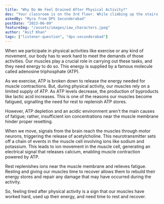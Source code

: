 ```yaml
---
title: "Why Do We Feel Drained After Physical Activity?"
des: "Your classroom is on the 3rd floor. While climbing up the stairs, you start to feel slightly tired and start to wonder why we feel tired after some physical activity?"
askedBy: "Myra from DPS Secunderabad"
postDate: "2023-06-09"
featureImg: "/assets/images/iaw_characters.jpeg"
author: "Asif Khan"
tags: ["listener-question", "dps-secunderabad"]
---
```

When we participate in physical activities like exercise or any kind of movement, our body has to work hard to meet the demands of those activities. Our muscles play a crucial role in carrying out these tasks, and they need energy to do so. This energy is supplied by a famous molecule called adenosine triphosphate (ATP).

As we exercise, ATP is broken down to release the energy needed for muscle contractions. But, during physical activity, our muscles rely on a limited supply of ATP. As ATP levels decrease, the production of byproducts like lactic acid increases. This is one of the reasons our muscles become fatigued, signalling the need for rest to replenish ATP stores. 

However, ATP depletion and an acidic environment aren't the main causes of fatigue; rather, insufficient ion concentrations near the muscle membrane hinder proper resetting.

When we move, signals from the brain reach the muscles through motor neurons, triggering the release of acetylcholine. This neurotransmitter sets off a chain of events in the muscle cell involving ions like sodium and potassium. This leads to ion movement in the muscle cell, generating an electrical signal that releases calcium, enabling muscle contraction powered by ATP.

Rest replenishes ions near the muscle membrane and relieves fatigue. Resting and giving our muscles time to recover allows them to rebuild their energy stores and repair any damage that may have occurred during the activity.

So, feeling tired after physical activity is a sign that our muscles have worked hard, used up their energy, and need time to rest and recover. 
